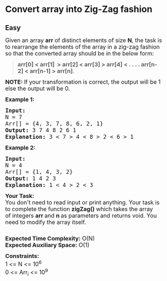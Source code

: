 # Convert array into Zig-Zag fashion
## Easy
<div class="problems_problem_content__Xm_eO"><p><span style="font-size: 18px;">Given an array&nbsp;<strong>arr</strong> of distinct elements of size&nbsp;<strong>N</strong>, the task is to rearrange the elements of the array in a zig-zag fashion so that the converted array should be in the below form:&nbsp;</span></p>
<blockquote>
<p><span style="font-size: 18px;"><strong>arr[0] &lt; arr[1] &nbsp;&gt; arr[2] &lt; arr[3] &gt; arr[4] &lt; . . . . arr[n-2] &lt; arr[n-1] &gt; arr[n]</strong>.&nbsp;</span></p>
</blockquote>
<p><span style="font-size: 18px;"><strong>NOTE:&nbsp;</strong>If your transformation is correct, the output will be 1 else the output will be 0.&nbsp;</span></p>
<p><span style="font-size: 18px;"><strong>Example 1:</strong></span></p>
<pre><span style="font-size: 18px;"><strong>Input:
</strong>N = 7
Arr[] = {4, 3, 7, 8, 6, 2, 1}
<strong>Output: </strong>3 7 4 8 2 6 1
<strong>Explanation:</strong> 3 &lt; 7 &gt; 4 &lt; 8 &gt; 2 &lt; 6 &gt; 1</span></pre>
<p><span style="font-size: 18px;"><strong>Example 2:</strong></span></p>
<pre><span style="font-size: 18px;"><strong>Input:
</strong>N = 4
Arr[] = {1, 4, 3, 2}
<strong>Output:</strong> 1 4 2 3
<strong>Explanation: </strong>1 &lt; 4 &gt; 2 &lt; 3</span></pre>
<p><span style="font-size: 18px;"><strong>Your Task:</strong><br>You don't need to read input or print anything. Your task is to complete the function&nbsp;<strong>zigZag()</strong>&nbsp;which takes the&nbsp;array of&nbsp;integers&nbsp;<strong>arr&nbsp;</strong>and&nbsp;<strong>n</strong><strong>&nbsp;</strong>as parameters and returns void. You need to modify the array itself.</span></p>
<p><br><span style="font-size: 18px;"><strong>Expected Time Complexity:</strong>&nbsp;O(N)<br><strong>Expected Auxiliary Space:</strong>&nbsp;O(1)</span></p>
<p><span style="font-size: 18px;"><strong>Constraints:</strong><br>1 &lt;= N &lt;= 10<sup>6</sup><br>0 &lt;= Arr<sub>i</sub> &lt;= 10<sup>9</sup></span></p>
<p>&nbsp;</p></div>